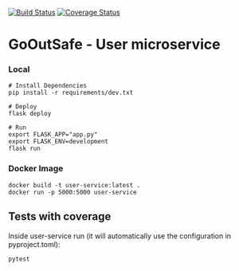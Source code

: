 [![Build Status](https://travis-ci.org/Squad002/user-service.svg?branch=main)](https://travis-ci.org/Squad002/user-service)
[![Coverage Status](https://coveralls.io/repos/github/Squad002/user-service/badge.svg?branch=main)](https://coveralls.io/github/Squad002/user-service?branch=main)

# GoOutSafe - User microservice

### Local
    # Install Dependencies
    pip install -r requirements/dev.txt

    # Deploy
    flask deploy

    # Run 
    export FLASK_APP="app.py"
    export FLASK_ENV=development
    flask run

### Docker Image
    docker build -t user-service:latest . 
    docker run -p 5000:5000 user-service 

## Tests with coverage
Inside user-service run (it will automatically use the configuration in pyproject.toml):

    pytest